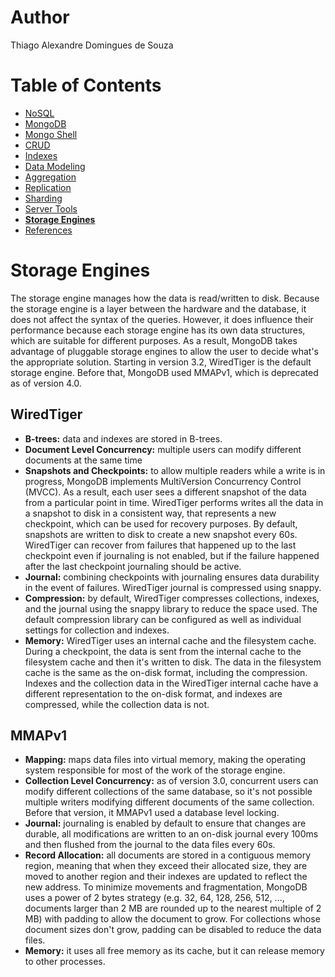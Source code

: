 # Author

Thiago Alexandre Domingues de Souza

# Table of Contents

- [NoSQL](./01-NoSQL.md)
- [MongoDB](./02-MongoDB.md)
- [Mongo Shell](./03-Mongo%20Shell.md)
- [CRUD](./04-CRUD.md)
- [Indexes](./05-Indexes.md)     
- [Data Modeling](./06-Data%20Modeling.md)
- [Aggregation](./07-Aggregation.md)
- [Replication](./08-Replication.md)
- [Sharding](./09-Sharding.md)
- [Server Tools](./10-Server%20Tools.md)
- **[Storage Engines](#storage-engines)**
- [References](./README.md#references)

# Storage Engines

The storage engine manages how the data is read/written to disk. Because the storage engine is a layer between the hardware and the database, it does not affect the syntax of the queries. However, it does influence their performance because each storage engine has its own data structures, which are suitable for different purposes. As a result, MongoDB takes advantage of pluggable storage engines to allow the user to decide what's the appropriate solution. Starting in version 3.2, WiredTiger is the default storage engine. Before that, MongoDB used MMAPv1, which is deprecated as of version 4.0.

## WiredTiger

- **B-trees:** data and indexes are stored in B-trees.
- **Document Level Concurrency:** multiple users can modify different documents at the same time
- **Snapshots and Checkpoints:** to allow multiple readers while a write is in progress, MongoDB implements MultiVersion Concurrency Control (MVCC). As a result, each user sees a different snapshot of the data from a particular point in time. WiredTiger performs writes all the data in a snapshot to disk in a consistent way, that represents a new checkpoint, which can be used for recovery purposes. By default, snapshots are written to disk to create a new snapshot every 60s. WiredTiger can recover from failures that happened up to the last checkpoint even if journaling is not enabled, but if the failure happened after the last checkpoint journaling should be active.
- **Journal:** combining checkpoints with journaling ensures data durability in the event of failures. WiredTiger journal is compressed using snappy.
- **Compression:** by default, WiredTiger compresses collections, indexes, and the journal using the snappy library to reduce the space used. The default compression library can be configured as well as individual settings for collection and indexes.
- **Memory:** WiredTiger uses an internal cache and the filesystem cache. During a checkpoint, the data is sent from the internal cache to the filesystem cache and then it's written to disk. The data in the filesystem cache is the same as the on-disk format, including the compression. Indexes and the collection data in the WiredTiger internal cache have a different representation to the on-disk format, and indexes are compressed, while the collection data is not.



## MMAPv1

- **Mapping:** maps data files into virtual memory, making the operating system responsible for most of the work of the storage engine.
- **Collection Level Concurrency:** as of version 3.0, concurrent users can modify different collections of the same database, so it's not possible multiple writers modifying different documents of the same collection. Before that version, it  MMAPv1 used a database level locking.
- **Journal:** journaling is enabled by default to ensure that changes are durable, all modifications are written to an on-disk journal every 100ms and then flushed from the journal to the data files every 60s.
- **Record Allocation:** all documents are stored in a contiguous memory region, meaning that when they exceed their allocated size, they are moved to another region and their indexes are updated to reflect the new address. To minimize movements and fragmentation, MongoDB uses a power of 2 bytes strategy (e.g. 32, 64, 128, 256, 512, ..., documents larger than 2 MB are rounded up to the nearest multiple of 2 MB) with padding to allow the document to grow. For collections whose document sizes  don't grow, padding can be disabled to reduce the data files.
- **Memory:** it uses all free memory as its cache, but it can release memory to other processes.



